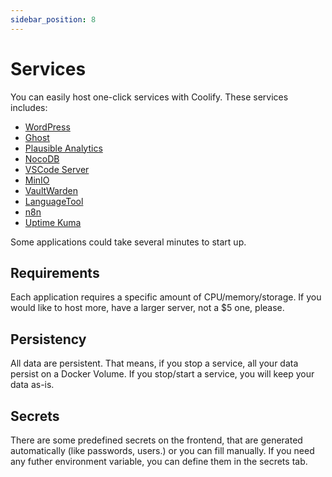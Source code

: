 ```yaml
---
sidebar_position: 8
---
```


# Services

You can easily host one-click services with Coolify. These services includes:

- [WordPress](https://wordpress.org)
- [Ghost](https://ghost.org)
- [Plausible Analytics](https://plausible.io)
- [NocoDB](https://nocodb.com)
- [VSCode Server](https://github.com/cdr/code-server)
- [MinIO](https://min.io)
- [VaultWarden](https://github.com/dani-garcia/vaultwarden)
- [LanguageTool](https://languagetool.org)
- [n8n](https://n8n.io)
- [Uptime Kuma](https://github.com/louislam/uptime-kuma)

Some applications could take several minutes to start up.

## Requirements
Each application requires a specific amount of CPU/memory/storage. If you would like to host more, have a larger server, not a $5 one, please.

## Persistency

All data are persistent. That means, if you stop a service, all your data persist on a Docker Volume. If you stop/start a service, you will keep your data as-is.

## Secrets
There are some predefined secrets on the frontend, that are generated automatically (like passwords, users.) or you can fill manually. If you need any futher environment variable, you can define them in the secrets tab.